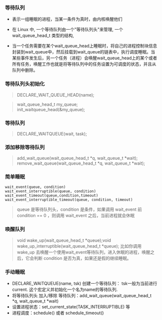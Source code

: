 ### 等待队列

* 表示一组睡眠的进程，当某一条件为真时，由内核唤醒他们

* 在 Linux 中, 一个等待队列由一个"等待队列头"来管理, 一个 wait_queue_head_t 类型的结构,

* 当一个任务需要在某个wait_queue_head上睡眠时，将自己的进程控制块信息封装到wait_queue中，然后挂载到wait_queue的链表中，执行调度睡眠。当某些事件发生后，另一个任务（进程）会唤醒wait_queue_head上的某个或者所有任务，唤醒工作也就是将等待队列中的任务设置为可调度的状态，并且从队列中删除。


### 等待队列头初始化
> DECLARE_WAIT_QUEUE_HEAD(name);

> wait_queue_head_t my_queue;  
 init_waitqueue_head(&my_queue);
  
### 等待队列
  > DECLARE_WAITQUEUE(wait, task);


### 添加移除等待队列
> add_wait_queue(wait_queue_head_t *q, wait_queue_t *wait);   
remove_wait_queue(wait_queue_head_t *q, wait_queue_t *wait);



### 简单睡眠
```
wait_event(queue, condition)
wait_event_interruptible(queue, condition)
wait_event_timeout(queue,condition,timeout)
wait_event_interruptible_timeout(queue, condition, timeout)
```
> queue 是等待队列头，condition 是条件，如果调用 wait_event 前 condition == 0 ，则调用 wait_event 之后，当前进程就会休眠


### 唤醒队列
> void wake_up(wait_queue_head_t *queue);void wake_up_interruptible(wait_queue_head_t *queue);
比如你调用 wake_up 去唤醒一个使用wait_event等待队列，进入休眠的进程，唤醒之后，它会判断 condition 是否为真，如果还是假的继续睡眠。

### 手动睡眠
* DECLARE_WAITQUEUE(name, tsk)  创建一个等待队列：
tsk一般为当前进行current. 这个宏定义并初始化一个名为name的等待队列.  
* 将等待队列头 加入/移除 等待队列：add_wait_queue(wait_queue_head_t *q, wait_queue_t *wait)
* 设置进程状态：set_current_state(TASK_INTERRUPTIBLE) 等 
* 进程调度：schedule() 或者 schedule_timeout()

